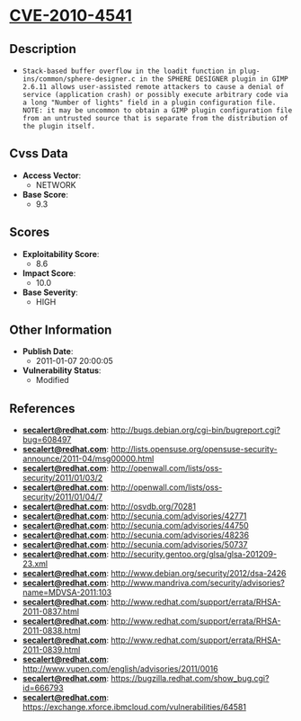 
# [CVE-2010-4541](http://bugs.debian.org/cgi-bin/bugreport.cgi?bug=608497)

## Description

- `Stack-based buffer overflow in the loadit function in plug-ins/common/sphere-designer.c in the SPHERE DESIGNER plugin in GIMP 2.6.11 allows user-assisted remote attackers to cause a denial of service (application crash) or possibly execute arbitrary code via a long "Number of lights" field in a plugin configuration file.  NOTE: it may be uncommon to obtain a GIMP plugin configuration file from an untrusted source that is separate from the distribution of the plugin itself.`

## Cvss Data

- **Access Vector**:
  - NETWORK
- **Base Score**:
  - 9.3

## Scores

- **Exploitability Score**:
  - 8.6
- **Impact Score**:
  - 10.0
- **Base Severity**:
  - HIGH

## Other Information

- **Publish Date**:
  - 2011-01-07 20:00:05
- **Vulnerability Status**:
  - Modified

## References

- **secalert@redhat.com**: http://bugs.debian.org/cgi-bin/bugreport.cgi?bug=608497
- **secalert@redhat.com**: http://lists.opensuse.org/opensuse-security-announce/2011-04/msg00000.html
- **secalert@redhat.com**: http://openwall.com/lists/oss-security/2011/01/03/2
- **secalert@redhat.com**: http://openwall.com/lists/oss-security/2011/01/04/7
- **secalert@redhat.com**: http://osvdb.org/70281
- **secalert@redhat.com**: http://secunia.com/advisories/42771
- **secalert@redhat.com**: http://secunia.com/advisories/44750
- **secalert@redhat.com**: http://secunia.com/advisories/48236
- **secalert@redhat.com**: http://secunia.com/advisories/50737
- **secalert@redhat.com**: http://security.gentoo.org/glsa/glsa-201209-23.xml
- **secalert@redhat.com**: http://www.debian.org/security/2012/dsa-2426
- **secalert@redhat.com**: http://www.mandriva.com/security/advisories?name=MDVSA-2011:103
- **secalert@redhat.com**: http://www.redhat.com/support/errata/RHSA-2011-0837.html
- **secalert@redhat.com**: http://www.redhat.com/support/errata/RHSA-2011-0838.html
- **secalert@redhat.com**: http://www.redhat.com/support/errata/RHSA-2011-0839.html
- **secalert@redhat.com**: http://www.vupen.com/english/advisories/2011/0016
- **secalert@redhat.com**: https://bugzilla.redhat.com/show_bug.cgi?id=666793
- **secalert@redhat.com**: https://exchange.xforce.ibmcloud.com/vulnerabilities/64581
